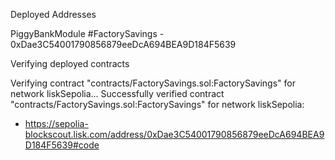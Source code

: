 
Deployed Addresses

PiggyBankModule #FactorySavings - 0xDae3C54001790856879eeDcA694BEA9D184F5639

Verifying deployed contracts

Verifying contract "contracts/FactorySavings.sol:FactorySavings" for network liskSepolia...
Successfully verified contract "contracts/FactorySavings.sol:FactorySavings" for network liskSepolia:
  - https://sepolia-blockscout.lisk.com/address/0xDae3C54001790856879eeDcA694BEA9D184F5639#code